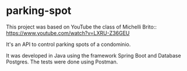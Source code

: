 # parking-spot
This project was based on YouTube the class of Michelli Brito:: https://www.youtube.com/watch?v=LXRU-Z36GEU

It's an API to control parking spots of a condominio.

It was developed in Java using the framework Spring Boot and Database Postgres. The tests were done using Postman.

